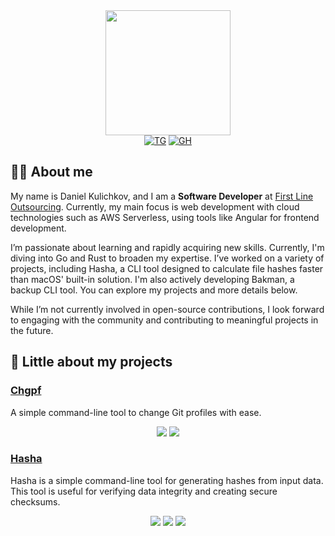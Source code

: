 <div id="header" align="center">
  <img src="https://media.giphy.com/media/fwbzI2kV3Qrlpkh59e/giphy.gif" width="200"/>
</div>

<div id="badges" align="center">
    <a href="https://t.me/dxack" target="_blank"><img src="https://img.shields.io/badge/Telegram-blue?logo=telegram&logoColor=white&style=for-the-badge" alt="TG" /></a>
    <a href="https://github.com/kulichkoff" target="_blank"><img src="https://img.shields.io/badge/Github-grey?logo=github&logoColor=white&style=for-the-badge" alt="GH" /></a>
</div>

## :technologist: About me

My name is Daniel Kulichkov, and I am a **Software Developer** at [First Line Outsourcing](https://www.flo.team/ru/).
Currently, my main focus is web development with cloud technologies such as AWS Serverless, using tools like Angular for frontend development.

I’m passionate about learning and rapidly acquiring new skills. Currently, I'm diving into Go and Rust to broaden my expertise.
I’ve worked on a variety of projects, including Hasha, a CLI tool designed to calculate file hashes faster than macOS' built-in solution.
I'm also actively developing Bakman, a backup CLI tool. You can explore my projects and more details below.

While I’m not currently involved in open-source contributions, I look forward to engaging with the community and contributing 
to meaningful projects in the future.

## :notebook: Little about my projects

### [Chgpf](https://github.com/kulichkoff/chgpf)

A simple command-line tool to change Git profiles with ease.

<div align="center">
  <img src="https://img.shields.io/github/release/kulichkoff/chgpf" />
  <img src="https://img.shields.io/github/last-commit/kulichkoff/chgpf" />
</div>

### [Hasha](https://github.com/kulichkoff/hasha)

Hasha is a simple command-line tool for generating hashes from input data.
This tool is useful for verifying data integrity and creating secure checksums.

<div align="center">
  <img src="https://img.shields.io/github/release/kulichkoff/hasha" />
  <img src="https://img.shields.io/github/last-commit/kulichkoff/hasha" />
  <img src="https://img.shields.io/github/license/kulichkoff/hasha" />
</div>
